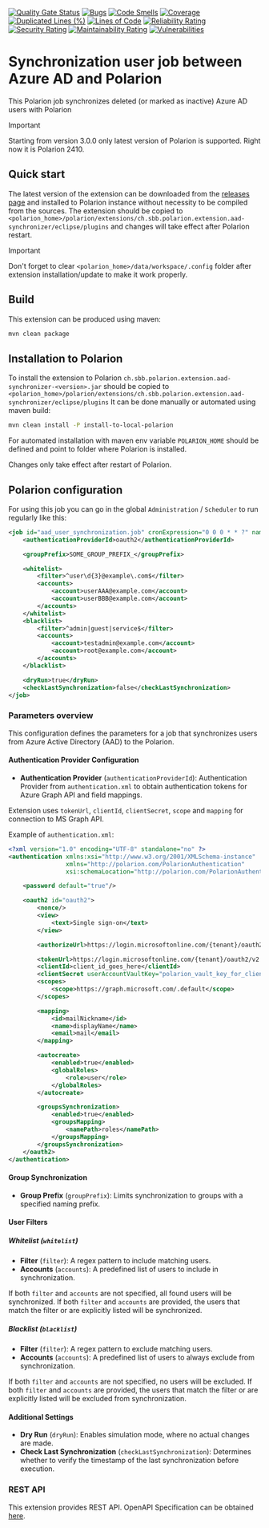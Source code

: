 [![Quality Gate Status](https://sonarcloud.io/api/project_badges/measure?project=SchweizerischeBundesbahnen_ch.sbb.polarion.extension.pdf-exporter&metric=alert_status)](https://sonarcloud.io/summary/new_code?id=SchweizerischeBundesbahnen_ch.sbb.polarion.extension.aad-synchronizer)
[![Bugs](https://sonarcloud.io/api/project_badges/measure?project=SchweizerischeBundesbahnen_ch.sbb.polarion.extension.aad-synchronizer&metric=bugs)](https://sonarcloud.io/summary/new_code?id=SchweizerischeBundesbahnen_ch.sbb.polarion.extension.aad-synchronizer)
[![Code Smells](https://sonarcloud.io/api/project_badges/measure?project=SchweizerischeBundesbahnen_ch.sbb.polarion.extension.aad-synchronizer&metric=code_smells)](https://sonarcloud.io/summary/new_code?id=SchweizerischeBundesbahnen_ch.sbb.polarion.extension.aad-synchronizer)
[![Coverage](https://sonarcloud.io/api/project_badges/measure?project=SchweizerischeBundesbahnen_ch.sbb.polarion.extension.aad-synchronizer&metric=coverage)](https://sonarcloud.io/summary/new_code?id=SchweizerischeBundesbahnen_ch.sbb.polarion.extension.aad-synchronizer)
[![Duplicated Lines (%)](https://sonarcloud.io/api/project_badges/measure?project=SchweizerischeBundesbahnen_ch.sbb.polarion.extension.aad-synchronizer&metric=duplicated_lines_density)](https://sonarcloud.io/summary/new_code?id=SchweizerischeBundesbahnen_ch.sbb.polarion.extension.aad-synchronizer)
[![Lines of Code](https://sonarcloud.io/api/project_badges/measure?project=SchweizerischeBundesbahnen_ch.sbb.polarion.extension.aad-synchronizer&metric=ncloc)](https://sonarcloud.io/summary/new_code?id=SchweizerischeBundesbahnen_ch.sbb.polarion.extension.aad-synchronizer)
[![Reliability Rating](https://sonarcloud.io/api/project_badges/measure?project=SchweizerischeBundesbahnen_ch.sbb.polarion.extension.aad-synchronizer&metric=reliability_rating)](https://sonarcloud.io/summary/new_code?id=SchweizerischeBundesbahnen_ch.sbb.polarion.extension.aad-synchronizer)
[![Security Rating](https://sonarcloud.io/api/project_badges/measure?project=SchweizerischeBundesbahnen_ch.sbb.polarion.extension.aad-synchronizer&metric=security_rating)](https://sonarcloud.io/summary/new_code?id=SchweizerischeBundesbahnen_ch.sbb.polarion.extension.aad-synchronizer)
[![Maintainability Rating](https://sonarcloud.io/api/project_badges/measure?project=SchweizerischeBundesbahnen_ch.sbb.polarion.extension.aad-synchronizer&metric=sqale_rating)](https://sonarcloud.io/summary/new_code?id=SchweizerischeBundesbahnen_ch.sbb.polarion.extension.aad-synchronizer)
[![Vulnerabilities](https://sonarcloud.io/api/project_badges/measure?project=SchweizerischeBundesbahnen_ch.sbb.polarion.extension.aad-synchronizer&metric=vulnerabilities)](https://sonarcloud.io/summary/new_code?id=SchweizerischeBundesbahnen_ch.sbb.polarion.extension.aad-synchronizer)

# Synchronization user job between Azure AD and Polarion

This Polarion job synchronizes deleted (or marked as inactive) Azure AD users with Polarion

> [!IMPORTANT]
> Starting from version 3.0.0 only latest version of Polarion is supported.
> Right now it is Polarion 2410.

## Quick start

The latest version of the extension can be downloaded from the [releases page](../../releases/latest) and installed to Polarion instance without necessity to be compiled from the sources.
The extension should be copied to `<polarion_home>/polarion/extensions/ch.sbb.polarion.extension.aad-synchronizer/eclipse/plugins` and changes will take effect after Polarion restart.
> [!IMPORTANT]
> Don't forget to clear `<polarion_home>/data/workspace/.config` folder after extension installation/update to make it work properly.

## Build

This extension can be produced using maven:

```bash
mvn clean package
```

## Installation to Polarion

To install the extension to Polarion `ch.sbb.polarion.extension.aad-synchronizer-<version>.jar`
should be copied to `<polarion_home>/polarion/extensions/ch.sbb.polarion.extension.aad-synchronizer/eclipse/plugins`
It can be done manually or automated using maven build:

```bash
mvn clean install -P install-to-local-polarion
```

For automated installation with maven env variable `POLARION_HOME` should be defined and point to folder where Polarion is installed.

Changes only take effect after restart of Polarion.

## Polarion configuration

For using this job you can go in the global `Administration` / `Scheduler` to run regularly like this:

```xml
<job id="aad_user_synchronization.job" cronExpression="0 0 0 * * ?" name="AAD Synchronization" scope="system">
    <authenticationProviderId>oauth2</authenticationProviderId>

    <groupPrefix>SOME_GROUP_PREFIX_</groupPrefix>

    <whitelist>
        <filter>^user\d{3}@example\.com$</filter>
        <accounts>
            <account>userAAA@example.com</account>
            <account>userBBB@example.com</account>
        </accounts>
    </whitelist>
    <blacklist>
        <filter>^admin|guest|service$</filter>
        <accounts>
            <account>testadmin@example.com</account>
            <account>root@example.com</account>
        </accounts>
    </blacklist>

    <dryRun>true</dryRun>
    <checkLastSynchronization>false</checkLastSynchronization>
</job>
```

### Parameters overview

This configuration defines the parameters for a job that synchronizes users from Azure Active Directory (AAD) to the Polarion.

#### Authentication Provider Configuration

- **Authentication Provider** (`authenticationProviderId`): Authentication Provider from `authentication.xml` to obtain authentication tokens for Azure Graph API and field mappings.

Extension uses `tokenUrl`, `clientId`, `clientSecret`, `scope` and `mapping` for connection to MS Graph API.

Example of `authentication.xml`:

```xml
<?xml version="1.0" encoding="UTF-8" standalone="no" ?>
<authentication xmlns:xsi="http://www.w3.org/2001/XMLSchema-instance"
                xmlns="http://polarion.com/PolarionAuthentication"
                xsi:schemaLocation="http://polarion.com/PolarionAuthentication http://localhost/polarion/authentication.xsd">

    <password default="true"/>

    <oauth2 id="oauth2">
        <nonce/>
        <view>
            <text>Single sign-on</text>
        </view>

        <authorizeUrl>https://login.microsoftonline.com/{tenant}/oauth2/v2.0/authorize</authorizeUrl>

        <tokenUrl>https://login.microsoftonline.com/{tenant}/oauth2/v2.0/token</tokenUrl>
        <clientId>client_id_goes_here</clientId>
        <clientSecret userAccountVaultKey="polarion_vault_key_for_client_secret"/>
        <scopes>
            <scope>https://graph.microsoft.com/.default</scope>
        </scopes>

        <mapping>
            <id>mailNickname</id>
            <name>displayName</name>
            <email>mail</email>
        </mapping>

        <autocreate>
            <enabled>true</enabled>
            <globalRoles>
                <role>user</role>
            </globalRoles>
        </autocreate>

        <groupsSynchronization>
            <enabled>true</enabled>
            <groupsMapping>
                <namePath>roles</namePath>
            </groupsMapping>
        </groupsSynchronization>
    </oauth2>
</authentication>
```

#### Group Synchronization

- **Group Prefix** (`groupPrefix`): Limits synchronization to groups with a specified naming prefix.

#### User Filters

##### Whitelist (`whitelist`)

- **Filter** (`filter`): A regex pattern to include matching users.
- **Accounts** (`accounts`): A predefined list of users to include in synchronization.

If both `filter` and `accounts` are not specified, all found users will be synchronized.
If both `filter` and `accounts` are provided, the users that match the filter or are explicitly listed will be synchronized.

##### Blacklist (`blacklist`)

- **Filter** (`filter`): A regex pattern to exclude matching users.
- **Accounts** (`accounts`): A predefined list of users to always exclude from synchronization.

If both `filter` and `accounts` are not specified, no users will be excluded.
If both `filter` and `accounts` are provided, the users that match the filter or are explicitly listed will be excluded from synchronization.

#### Additional Settings

- **Dry Run** (`dryRun`): Enables simulation mode, where no actual changes are made.
- **Check Last Synchronization** (`checkLastSynchronization`): Determines whether to verify the timestamp of the last synchronization before execution.

### REST API

This extension provides REST API. OpenAPI Specification can be obtained [here](docs/openapi.json).
